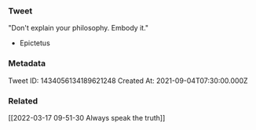 ### Tweet
"Don't explain your philosophy. Embody it." 

- Epictetus

### Metadata
Tweet ID: 1434056134189621248
Created At: 2021-09-04T07:30:00.000Z

### Related
[[2022-03-17 09-51-30 Always speak the truth]]


